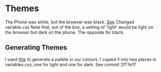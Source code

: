# Themes
The Phone was white, but the browser was black. 
[See](https://stackoverflow.com/a/62610393/494635)
Changed variable.css
Note that, out of the box, a setting of 'light' would be light on the browser but dark on the phone. The opposite for black. 

## Generating Themes
I used [this](https://ionicframework.com/docs/theming/color-generator) to generate a pallete in our colours. 
I copied it into two places in variables.css, one for light and one for dark. See commit 2f77e17
